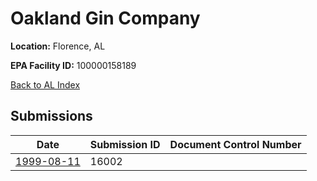 # Oakland Gin Company

**Location:** Florence, AL

**EPA Facility ID:** 100000158189

[Back to AL Index](../../index.md)

## Submissions

| Date | Submission ID | Document Control Number |
|------|--------------|-------------------------|
| [1999-08-11](submissions/16002.md) | 16002 |  |
